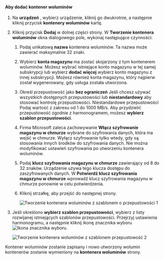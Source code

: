 <!--author=SharS last changed: 1/7/2016-->

#### <a name="to-add-a-volume-container"></a>Aby dodać kontener woluminów
1. Na **urządzeń** , wybierz urządzenie, kliknij go dwukrotnie, a następnie kliknij przycisk **kontenery woluminów** kartę.
2. Kliknij przycisk **Dodaj** w dolnej części strony. W **Tworzenie kontenera woluminów** okna dialogowego pole, wykonaj następujące czynności:
   
   1. Podaj unikatową **nazwa** kontenera woluminów. Ta nazwa może zawierać maksymalnie 32 znaki.
   2. Wybierz **konta magazynu** ma zostać skojarzony z tym kontenerem woluminów. Możesz wybrać istniejące konto magazynu w tej samej subskrypcji lub wybierz **dodać więcej** wybierz konto magazynu z innej subskrypcji. Możesz również konta magazynu, który najpierw został wygenerowany, gdy usługa została utworzona.
   3. Określ przepustowość jako **bez ograniczeń** Jeśli chcesz używać wszystkich dostępnych przepustowości lub **niestandardowy** aby stosować kontrolę przepustowości. Niestandardowe przepustowości Podaj wartość z zakresu od 1 do 1000 MB/s. Aby przydzielić przepustowość zgodnie z harmonogramem, możesz **wybierz szablon przepustowości**.
   4. Firma Microsoft zaleca zachowywanie **Włącz szyfrowanie magazynu w chmurze** wybrane do szyfrowania danych, która ma wejść w chmurze. Wyłącz szyfrowanie tylko wtedy, gdy są stosowania innych środków do szyfrowania danych. Nie można modyfikować ustawień szyfrowania po utworzeniu kontenera woluminów.
   5. Podaj **klucz szyfrowania magazynu w chmurze** zawierający od 8 do 32 znaków. Urządzenie używa tego klucza dostępu do zaszyfrowanych danych. W **Potwierdź klucz szyfrowania magazynu w chmurze** wprowadź klucz szyfrowania magazynu w chmurze ponownie w celu potwierdzenia. 
   6. Kliknij strzałkę, aby przejść do następnej strony.
      
      ![Tworzenie kontenera woluminów z szablonem o przepustowości 1](./media/storsimple-add-volume-container/HCS_CreateVCBT1-include.png) 
3. Jeśli określono **wybierz szablon przepustowości**, wybierz z listy rozwijanej istniejących szablonów przepustowości. Przejrzyj ustawienia harmonogramu, a następnie kliknij ikonę znacznika wyboru ![Ikona znacznika wyboru](./media/storsimple-configure-new-storage-account/HCS_CheckIcon-include.png).
   
    ![Tworzenie kontenera woluminów z szablonem przepustowość 2](./media/storsimple-add-volume-container/HCS_CreateVCBT2-include.png) 

Kontener woluminów zostanie zapisany i nowo utworzony wolumin kontenerów zostanie wymieniony na **kontenera woluminów** strony.

